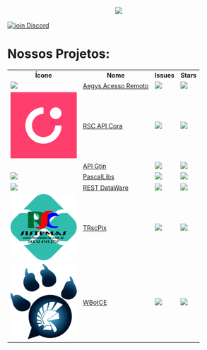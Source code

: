<p align="center"><img src="https://github.com/OpenSourceCommunityBrasil/.github/assets/26689802/04da6735-02b2-47df-b53a-34d1a0f5f80a"/></p>
<a href="https://discord.gg/pS2xjruCJH"><img alt="join Discord" src="https://img.shields.io/discord/918891794597544056?color=blue&label=OSCBr&logo=discord&style=social"></a>


# Nossos Projetos:

<table>
  <tr>
    <th>Ícone</th>
    <th>Nome</th>
    <th>Issues</th>
    <th>Stars</th>
  </tr>  
  <tr>
    <td width="150px"><img src="https://github.com/OpenSourceCommunityBrasil/.github/assets/26689802/06d190ea-f21a-4a57-8c19-ad3f26c7c66d"/></td>
    <td><a href="https://github.com/OpenSourceCommunityBrasil/Aegys-Acesso-Remoto">Aegys Acesso Remoto</a></td>
    <td><a href="#"><img src="https://img.shields.io/github/issues/OpenSourceCommunityBrasil/Aegys-Acesso-Remoto"/></a></td>
    <td><a href="#"><img src="https://img.shields.io/github/stars/OpenSourceCommunityBrasil/Aegys-Acesso-Remoto"/></a></td>
  </tr>
  <tr>
    <td width="150px"><img src="https://github.com/OpenSourceCommunityBrasil/RscApiCora/blob/main/Assets/logo.png"/></td>
    <td><a href="https://github.com/OpenSourceCommunityBrasil/RscApiCora">RSC API Cora</a></td>
    <td><a href="#"><img src="https://img.shields.io/github/issues/OpenSourceCommunityBrasil/RscApiCora"/></a></td>
    <td><a href="#"><img src="https://img.shields.io/github/stars/OpenSourceCommunityBrasil/RscApiCora"/></a></td>
  </tr>
  <tr>
    <td width="150px"><img src=""/></td>
    <td><a href="https://github.com/OpenSourceCommunityBrasil/Client-API-GTIN">API Gtin</a></td>
    <td><a href="#"><img src="https://img.shields.io/github/issues/OpenSourceCommunityBrasil/Client-API-GTIN"/></a></td>
    <td><a href="#"><img src="https://img.shields.io/github/stars/OpenSourceCommunityBrasil/Client-API-GTIN"/></a></td>
  </tr>
  <tr>
    <td width="150px"><img src="https://github.com/OpenSourceCommunityBrasil/.github/assets/26689802/e431b10c-124d-4fd7-964a-c17dc8c76a12"/></td>
    <td><a href="https://github.com/OpenSourceCommunityBrasil/PascalLibs">PascalLibs</a></td>
    <td><a href="#"><img src="https://img.shields.io/github/issues/OpenSourceCommunityBrasil/PascalLibs"/></a></td>
    <td><a href="#"><img src="https://img.shields.io/github/stars/OpenSourceCommunityBrasil/PascalLibs"/></a></td>
  </tr>    
  <tr>
    <td width="150px"><img src="https://github.com/OpenSourceCommunityBrasil/.github/assets/26689802/0aeca7b9-693b-499f-916a-1f0a9aae651d"/></td>
    <td><a href="https://github.com/OpenSourceCommunityBrasil/REST-DataWare">REST DataWare</a></td>
    <td><a href="#"><img src="https://img.shields.io/github/issues/OpenSourceCommunityBrasil/REST-DataWare"/></a></td>
    <td><a href="#"><img src="https://img.shields.io/github/stars/OpenSourceCommunityBrasil/REST-DataWare"/></a></td>
  </tr>
  <tr>
    <td width="150px"><img src="https://github.com/OpenSourceCommunityBrasil/TRscPix/blob/main/Componente/Images/TRscPix_200x200.png"/></td>
    <td><a href="https://github.com/OpenSourceCommunityBrasil/TRscPix">TRscPix</a></td>
    <td><a href="#"><img src="https://img.shields.io/github/issues/OpenSourceCommunityBrasil/TRscPix"/></a></td>
    <td><a href="#"><img src="https://img.shields.io/github/stars/OpenSourceCommunityBrasil/TRscPix"/></a></td>
  </tr>
  <tr>
    <td width="150px"><img src="https://github.com/OpenSourceCommunityBrasil/WBotCE/blob/main/Assets/Logo_WBotCE.png"/></td>
    <td><a href="https://github.com/OpenSourceCommunityBrasil/WBotCE">WBotCE</a></td>
    <td><a href="#"><img src="https://img.shields.io/github/issues/OpenSourceCommunityBrasil/WBotCE"/></a></td>
    <td><a href="#"><img src="https://img.shields.io/github/stars/OpenSourceCommunityBrasil/WBotCE"/></a></td>
  </tr>  
</table>
